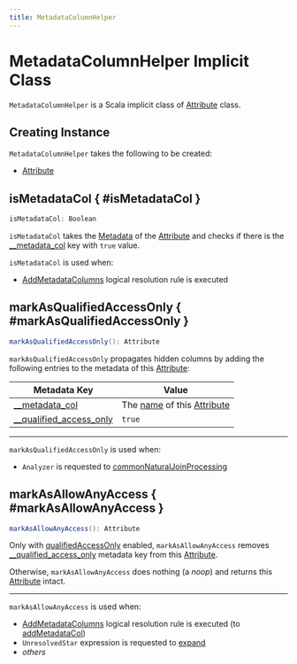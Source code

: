```yaml
---
title: MetadataColumnHelper
---
```


# MetadataColumnHelper Implicit Class

`MetadataColumnHelper` is a Scala implicit class of [Attribute](#attr) class.

## Creating Instance

`MetadataColumnHelper` takes the following to be created:

* <span id="attr"> [Attribute](../expressions/Attribute.md)

## isMetadataCol { #isMetadataCol }

```scala
isMetadataCol: Boolean
```

`isMetadataCol` takes the [Metadata](../expressions/NamedExpression.md#metadata) of the [Attribute](#attr) and checks if there is the [__metadata_col](../connector/DataSourceV2Implicits.md#METADATA_COL_ATTR_KEY) key with `true` value.

`isMetadataCol` is used when:

* [AddMetadataColumns](../logical-analysis-rules/AddMetadataColumns.md) logical resolution rule is executed

## markAsQualifiedAccessOnly { #markAsQualifiedAccessOnly }

```scala
markAsQualifiedAccessOnly(): Attribute
```

`markAsQualifiedAccessOnly` propagates hidden columns by adding the following entries to the metadata of this [Attribute](#attr):

Metadata Key | Value
-------------|------
 [__metadata_col](#METADATA_COL_ATTR_KEY) | The [name](../expressions/Attribute.md#name) of this [Attribute](#attr)
 [__qualified_access_only](index.md#QUALIFIED_ACCESS_ONLY) | `true`

---

`markAsQualifiedAccessOnly` is used when:

* `Analyzer` is requested to [commonNaturalJoinProcessing](../Analyzer.md#commonNaturalJoinProcessing)

## markAsAllowAnyAccess { #markAsAllowAnyAccess }

```scala
markAsAllowAnyAccess(): Attribute
```

Only with [qualifiedAccessOnly](#qualifiedAccessOnly) enabled, `markAsAllowAnyAccess` removes [__qualified_access_only](index.md#QUALIFIED_ACCESS_ONLY) metadata key from this [Attribute](#attr).

Otherwise, `markAsAllowAnyAccess` does nothing (a _noop_) and returns this [Attribute](#attr) intact.

---

`markAsAllowAnyAccess` is used when:

* [AddMetadataColumns](../logical-analysis-rules/AddMetadataColumns.md) logical resolution rule is executed (to [addMetadataCol](../logical-analysis-rules/AddMetadataColumns.md#addMetadataCol))
* `UnresolvedStar` expression is requested to [expand](../expressions/UnresolvedStar.md#expand)
* _others_

